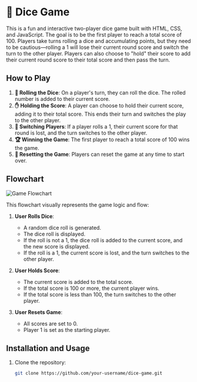 # 🎲 Dice Game

This is a fun and interactive two-player dice game built with HTML, CSS, and JavaScript. The goal is to be the first player to reach a total score of 100. Players take turns rolling a dice and accumulating points, but they need to be cautious—rolling a 1 will lose their current round score and switch the turn to the other player. Players can also choose to "hold" their score to add their current round score to their total score and then pass the turn.

## How to Play

1. **🎲 Rolling the Dice**: On a player's turn, they can roll the dice. The rolled number is added to their current score.
2. **✋ Holding the Score**: A player can choose to hold their current score, adding it to their total score. This ends their turn and switches the play to the other player.
3. **🔄 Switching Players**: If a player rolls a 1, their current score for that round is lost, and the turn switches to the other player.
4. **🏆 Winning the Game**: The first player to reach a total score of 100 wins the game.
5. **🔁 Resetting the Game**: Players can reset the game at any time to start over.

## Flowchart

![Game Flowchart](./path-to-your-image/pig-game-flowchart.png)

This flowchart visually represents the game logic and flow:

1. **User Rolls Dice**:
   - A random dice roll is generated.
   - The dice roll is displayed.
   - If the roll is not a 1, the dice roll is added to the current score, and the new score is displayed.
   - If the roll is a 1, the current score is lost, and the turn switches to the other player.

2. **User Holds Score**:
   - The current score is added to the total score.
   - If the total score is 100 or more, the current player wins.
   - If the total score is less than 100, the turn switches to the other player.

3. **User Resets Game**:
   - All scores are set to 0.
   - Player 1 is set as the starting player.

## Installation and Usage

1. Clone the repository:
   ```bash
   git clone https://github.com/your-username/dice-game.git
